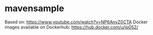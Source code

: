 # mavensample
Based on: https://www.youtube.com/watch?v=NP6AnvZ0CTA
Docker images available on Dockerhub: https://hub.docker.com/u/jp052/
